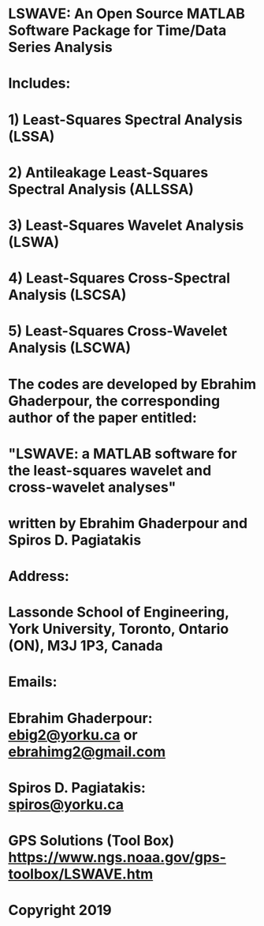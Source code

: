 # LSWAVE: An Open Source MATLAB Software Package for Time/Data Series Analysis


# Includes:

# 1) Least-Squares Spectral Analysis (LSSA)
# 2) Antileakage Least-Squares Spectral Analysis (ALLSSA)
# 3) Least-Squares Wavelet Analysis (LSWA)
# 4) Least-Squares Cross-Spectral Analysis (LSCSA)
# 5) Least-Squares Cross-Wavelet Analysis (LSCWA) 


# The codes are developed by Ebrahim Ghaderpour, the corresponding author of the paper entitled:

# "LSWAVE: a MATLAB software for the least-squares wavelet and cross-wavelet analyses"

# written by Ebrahim Ghaderpour and Spiros D. Pagiatakis


# Address: 

# Lassonde School of Engineering, York University, Toronto, Ontario (ON), M3J 1P3, Canada



# Emails: 

# Ebrahim Ghaderpour:     ebig2@yorku.ca   or   ebrahimg2@gmail.com  

# Spiros D. Pagiatakis:   spiros@yorku.ca


# GPS Solutions (Tool Box)  https://www.ngs.noaa.gov/gps-toolbox/LSWAVE.htm



# Copyright 2019
